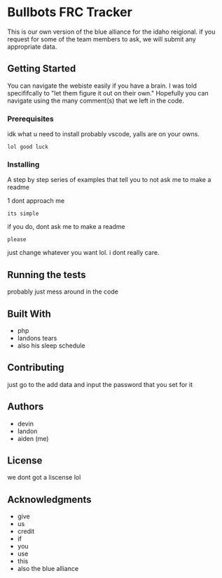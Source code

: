 # Bullbots FRC Tracker

This is our own version of the blue alliance for the idaho reigional. if you request for some of the team members to ask, we will submit any appropriate data.

## Getting Started

You can navigate the webiste easily if you have a brain. I was told specififcally to "let them figure it out on their own." Hopefully you can navigate using the many comment(s) that we left in the code.

### Prerequisites

idk what u need to install probably vscode, yalls are on your owns.

```
lol good luck
```

### Installing

A step by step series of examples that tell you to not ask me to make a readme

1 dont approach me

```
its simple
```

if you do, dont ask me to make a readme

```
please
```
just change whatever you want lol. i dont really care.

## Running the tests

probably just mess around in the code

## Built With

* php
* landons tears
* also his sleep schedule

## Contributing

just go to the add data and input the password that you set for it

## Authors

* devin
* landon
* aiden (me)

## License

we dont got a liscense lol

## Acknowledgments

* give
* us
* credit
* if
* you
* use
* this
* also the blue alliance
